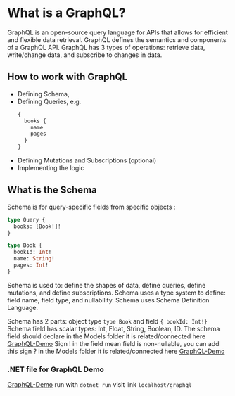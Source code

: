 # What is a GraphQL?
GraphQL is an open-source query language for APIs that allows for efficient and flexible data retrieval. GraphQL defines the semantics and components of a GraphQL API. GraphQL has 3 types of operations: retrieve data, write/change data, and subscribe to changes in data.

## How to work with GraphQL
* Defining Schema,  
* Defining Queries, e.g. 
  ```graphql
  {
    books {
      name
      pages
    }
  }
   ```
* Defining Mutations and Subscriptions (optional)
* Implementing the logic

## What is the Schema
Schema is for query-specific fields from specific objects :
```graphql
type Query {
  books: [Book!]!
}

type Book {
  bookId: Int!
  name: String!
  pages: Int!
}
```
Schema is used to: define the shapes of data, define queries, define mutations, and define subscriptions.
Schema uses a type system to define: field name, field type, and nullability.
Schema uses Schema Definition Language.

Schema has 2 parts: object type `type Book` and field `{ bookId: Int!}`
Schema field has scalar types: Int, Float, String, Boolean, ID.
The schema field should declare in the Models folder it is related/connected here [GraphQL-Demo](https://github.com/Rasyidannas/GraphQL-Demo/tree/master/Models)
Sign ! in the field mean field is non-nullable, you can add this sign ? in the Models folder it is related/connected here [GraphQL-Demo](https://github.com/Rasyidannas/GraphQL-Demo/tree/master/Models)

### .NET file for GraphQL Demo
[GraphQL-Demo](https://github.com/Rasyidannas/GraphQL-Demo)
run with `dotnet run`
visit link `localhost/graphql`
